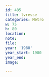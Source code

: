 ```yaml
---
id: 485
title: lvresse
categories: Métro
w: 75
h: 80
location:
note:
file:
year: '1980'
year_start: 1980
year_end:
image:

---
```

